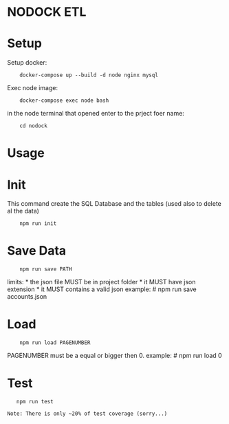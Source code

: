 NODOCK ETL
===============

Setup
===============

Setup docker:

```
    docker-compose up --build -d node nginx mysql
```

Exec node image:

```
    docker-compose exec node bash
```
in the node terminal that opened enter to the prject foer name:
``` 
    cd nodock 
```

Usage
===============

Init
===============

This command create the SQL Database and the tables (used also to delete al the data)
``` 
    npm run init
```

Save Data
===============
``` 
    npm run save PATH 
```
limits: 
    * the json file MUST be in project folder
    * it MUST have json extension
    * it MUST contains a valid json
example: # npm run save accounts.json

Load
===============
``` 
    npm run load PAGENUMBER 
```
PAGENUMBER must be a equal or bigger then 0.
example: # npm run load 0

Test
===============
``` 
   npm run test 
```
    Note: There is only ~20% of test coverage (sorry...)